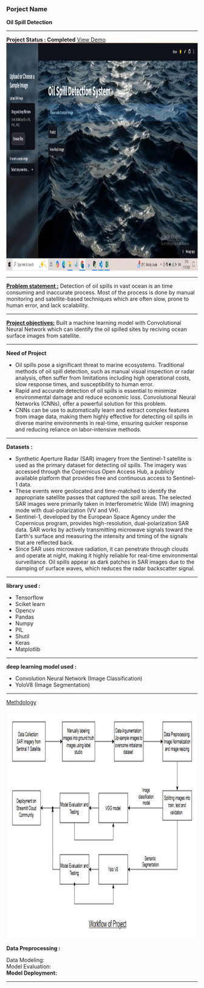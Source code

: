 <h3>Porject Name</h3>
<b>Oil Spill Detection</b>
<hr>
<b>Project Status : Completed</b>
<a href= https://drive.google.com/file/d/1aR4A_QPYJ33yDLZL0L6owi7NUUDhRBAD/view?usp=drive_link>View Demo</a>

<a href=https://oil-spill-detection.streamlit.app/> 
<img src="img/dashboard.PNG"  width="800" height="600">

</a>
<hr> 
<b><u>Problem statement :</u></b> Detection of oil spills in vast ocean is an time consuming and inaccurate process. Most of the process is done by manual monitoring and satellite-based techniques which are often slow, prone to human error, and lack scalability.<br>
<hr>
<b><u>Project objectives:</u></b> Built a machine learning model with Convolutional Neural Network which can identify the oil spilled sites by reciving ocean surface images from satellite.<br>
<hr>
<b>Need of Project</b>
<ul> 
<li>  
Oil spills pose a significant threat to marine ecosystems. Traditional methods of oil spill detection, such as manual visual inspection or radar analysis, often suffer from limitations including high operational costs, slow response times, and susceptibility to human error. 
</li>
<li>  
Rapid and accurate detection of oil spills is essential to minimize environmental damage and reduce economic loss. Convolutional Neural Networks (CNNs), offer a powerful solution for this problem.
</li> 
<li>CNNs can be use to automatically learn and extract complex features from image data, making them highly effective for detecting oil spills in diverse marine environments in real-time, ensuring quicker response and reducing reliance on labor-intensive methods.
</li>
</ul>
<hr>
<b>Datasets :</b><br>
<ul>
<li>Synthetic Aperture Radar (SAR) imagery from the Sentinel-1 satellite is used as the primary dataset for detecting oil spills. The imagery was accessed through the Copernicus Open Access Hub, a publicly available platform that provides free and continuous access to Sentinel-1 data.
</li> 
<li> 
These events were geolocated and time-matched to identify the appropriate satellite passes that captured the spill areas. The selected SAR images were primarily taken in Interferometric Wide (IW) imagning mode with dual-polarization (VV and VH).
</li> 
<li> 
Sentinel-1, developed by the European Space Agency under the Copernicus program, provides high-resolution, dual-polarization SAR data. SAR works by actively transmitting microwave signals toward the Earth's surface and measuring the intensity and timing of the signals that are reflected back. 
</li> 
<li> 
Since SAR uses microwave radiation, it can penetrate through clouds and operate at night, making it highly reliable for real-time environmental surveillance. Oil spills appear as dark patches in SAR images due to the damping of surface waves, which reduces the radar backscatter signal.
</li>
</ul>
<hr>
<b>library used :</b><br> 
<ul>
<li>Tensorflow</li>
<li>Sciket learn</li>
<li>Opencv</li>
<li>Pandas</li>
<li>Numpy</li>
<li>PIL</li>
<li>Shutil</li>
<li>Keras</li>
<li>Matplotlib</li>
</ul>
<hr>
<b>deep learning model used :</b><br> 
<ul>
<li>Convolution Neural Network (Image Classification)</li>
<li>YoloV8 (Image Segmentation)</li>
</ul>
<hr>
<u>Methdology</u>

<p align="center">
<img src="img/workflow of oil spilled detection.PNG"  width="800" height="600">
</p>

<b>Data Preprocessing :</b>  
<p>
Data Modeling:<br>
Model Evaluation:<br>
<b>Model Deployment:</b><br>
<hr>

